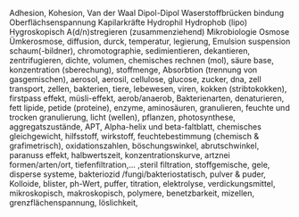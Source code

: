 Adhesion, Kohesion, Van der Waal Dipol-Dipol Waserstoffbrücken bindung Oberflächsenspannung Kapilarkräfte Hydrophil Hydrophob (lipo) Hygroskopisch A(d/n)stregieren (zusammenziehend) Mikrobiologie Osmose Ümkerosmose, diffusion, durck, temperatur, legierung, Emulsion suspension schaum(-bildner), chromotographie, sedimientieren, dekantieren, zentrifugieren, dichte, volumen, chemisches rechnen (mol), säure base, konzentration (sberechung), stoffmenge, Absorbtion (trennung von gasgemischen), aerosol, aerosil, cellulose, glucose, zucker, dna, zell transport, zellen, bakterien, tiere, lebewesen, viren, kokken (stribtokokken), firstpass effekt, müsli-effekt, aerob/anaerob, Bakterienarten, denaturieren, fett lipide, petide (proteine), enzyme, aminosäuren, granulieren, feuchte und trocken granulierung, licht (wellen), pflanzen, photosynthese, aggregatszustände, APT, Alpha-helix und beta-faltblatt, chemisches gleichgewicht, hilfsstoff, wirkstoff, feuchtebestimmung (chemisch & grafimetrisch), oxidationszahlen, böschungswinkel, abrutschwinkel, paranuss effekt, halbwertszeit, konzentrationskurve, artznei formen/arten/ort, tiefenfiltration,... ,steril filtration, stoffgemische, gele, disperse systeme, bakteriozid /fungi/bakteriostatisch, pulver & puder, Kolloide, blister, ph-Wert, puffer, titration, elektrolyse, verdickungsmittel, mikroskopisch, makroskopisch, polymere, benetzbarkeit, mizellen, grenzflächenspannung, löslichkeit, 